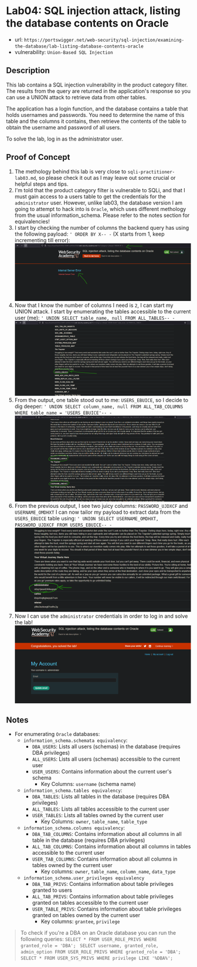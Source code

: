 # Lab04: SQL injection attack, listing the database contents on Oracle
* url: `https://portswigger.net/web-security/sql-injection/examining-the-database/lab-listing-database-contents-oracle`
* vulnerability: `Union-Based SQL Injection`


## Description 
This lab contains a SQL injection vulnerability in the product category filter. The results from the query are returned in the application's response so you can use a UNION attack to retrieve data from other tables.

The application has a login function, and the database contains a table that holds usernames and passwords. You need to determine the name of this table and the columns it contains, then retrieve the contents of the table to obtain the username and password of all users.

To solve the lab, log in as the administrator user. 

## Proof of Concept
1. The methology behind this lab is very close to `sqli-practitioner-lab03.md`, so please 
check it out as I may leave out some crucial or helpful steps and tips. 
2. I'm told that the product category filter is vulnerable to SQLi, and that I must gain 
access to a users table to get the credentials for the `administrator` user. However, unlike
lab03, the database version I am going to attempt to hack into is `Oracle`, which uses different
methology from the usual information_schema. Please refer to the notes section for equivalencies!
3. I start by checking the number of columns the backend query has using the following payload:
`' ORDER BY X-- -` (X starts from 1, keep incrementing till error):  
![descript](images/sqli-practitioner-lab4-error.png)
4. Now that I know the number of columns I need is `2`, I can start my UNION attack. I start 
by enumerating the tables accessible to the current user (me):
`' UNION SELECT table_name, null FROM ALL_TABLES-- -`  
![descript](images/sqli-practitioner-lab4-table.png)
5. From the output, one table stood out to me: `USERS_EBUICE`, so I decide to dig deeper:
`' UNION SELECT column_name, null FROM ALL_TAB_COLUMNS WHERE table_name = 'USERS_EBUICE'-- -`  
![descript](images/sqli-practitioner-lab4-column.png)
6. From the previous output, I see two juicy columns: `PASSWORD_UJDXCF` and `USERNAME_OMDHXT`
I can now tailor my payload to extract data from the `USERS_EBUICE` table using:
`' UNION SELECT USERNAME_OMDHXT, PASSWORD_UJDXCF FROM USERS_EBUICE-- -`  
![descript](images/sqli-practitioner-lab4-credentials.png)
7. Now I can use the `administrator` credentials in order to log in and solve the lab!  
![descript](images/sqli-practitioner-lab4-flag.png)

## Notes
* For enumerating `Oracle` databases: 
  * `information_schema.schemata equivalency`: 
    * `DBA_USERS`: Lists all users (schemas) in the database (requires DBA privileges)
    * `ALL_USERS`: Lists all users (schemas) accessible to the current user 
    * `USER_USERS`: Contains information about the current user's schema
      * Key Columns: `username` (schema name)
  * `information_schema.tables equivalency`: 
    * `DBA_TABLES`: Lists all tables in the database (requires DBA privileges)
    * `ALL_TABLES`: Lists all tables accessible to the current user
    * `USER_TABLES`: Lists all tables owned by the current user
      * Key Columns: `owner`, `table_name`, `table_type`
  * `information_schema.columns equivalency`: 
    * `DBA_TAB_COLUMNS`: Contains information about all columns in all table in the database (requires DBA privileges)
    * `ALL_TAB_COLUMNS`: Contains information about all columns in tables accessible to the current user
    * `USER_TAB_COLUMNS`: Contains information about all columns in tables owned by the current user
      * Key columns: `owner`, `table_name`, `column_name`, `data_type`
  * `information_schema.user_privileges equivalency`
    * `DBA_TAB_PRIVS`: Contains information about table privileges granted to users
    * `ALL_TAB_PRIVS`: Contains information about table privileges granted on tables accessible to the current user
    * `USER_TABLE_PRIVS`: Contains information about table privileges granted on tables owned by the current user
      * Key columns: `grantee`, `privilege`

> To check if you're a DBA on an Oracle database you can run the following queries: 
`SELECT * FROM USER_ROLE_PRIVS WHERE granted_role = 'DBA'; `
`SELECT username, granted_role, admin_option FROM USER_ROLE_PRIVS WHERE granted_role = 'DBA';`
`SELECT * FROM USER_SYS_PRIVS WHERE privilege LIKE '%DBA%';`





